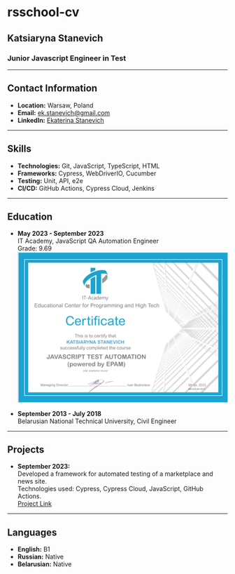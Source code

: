 # rsschool-cv
## Katsiaryna Stanevich
### Junior Javascript Engineer in Test

---

## Contact Information
- **Location:** Warsaw, Poland
- **Email:** [ek.stanevich@gmail.com](mailto:ek.stanevich@gmail.com)
- **LinkedIn:** [Ekaterina Stanevich](https://www.linkedin.com/in/ekaterina-stanevich)

---

## Skills
- **Technologies:** Git, JavaScript, TypeScript, HTML
- **Frameworks:** Cypress, WebDriverIO, Cucumber
- **Testing:** Unit, API, e2e
- **CI/CD:** GitHub Actions, Cypress Cloud, Jenkins

---

## Education
- **May 2023 - September 2023**  
  IT Academy, JavaScript QA Automation Engineer  
  Grade: 9.69  
  ![IT Academy Certificate](./images/certificate.png)

- **September 2013 - July 2018**  
  Belarusian National Technical University, Civil Engineer

---

## Projects
- **September 2023:**  
  Developed a framework for automated testing of a marketplace and news site.  
  Technologies used: Cypress, Cypress Cloud, JavaScript, GitHub Actions.  
  [Project Link](https://github.com/katyastan/FinalWork)

---

## Languages
- **English:** B1
- **Russian:** Native
- **Belarusian:** Native
